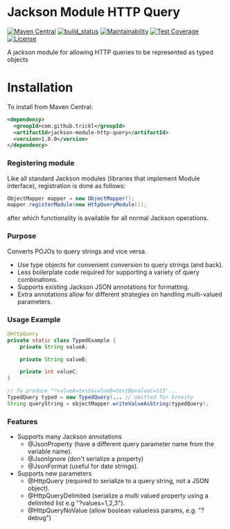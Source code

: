 # Jackson Module HTTP Query
[![Maven Central](https://maven-badges.herokuapp.com/maven-central/com.github.trickl/jackson-module-http-query/badge.svg)](https://maven-badges.herokuapp.com/maven-central/com.github.trickl/jackson-module-http-query)
[![build_status](https://travis-ci.com/trickl/jackson-module-http-query.svg?branch=master)](https://travis-ci.com/trickl/jackson-module-http-query)
[![Maintainability](https://api.codeclimate.com/v1/badges/b9266f5831a34c760b3a/maintainability)](https://codeclimate.com/github/trickl/jackson-module-http-query/maintainability)
[![Test Coverage](https://api.codeclimate.com/v1/badges/b9266f5831a34c760b3a/test_coverage)](https://codeclimate.com/github/trickl/jackson-module-http-query/test_coverage)
[![License](https://img.shields.io/badge/License-Apache%202.0-blue.svg)](https://opensource.org/licenses/Apache-2.0)

A jackson module for allowing HTTP queries to be represented as typed objects

Installation
============

To install from Maven Central:

```xml
<dependency>
  <groupId>com.github.trickl</groupId>
  <artifactId>jackson-module-http-query</artifactId>
  <version>1.0.0</version>
</dependency>
```
### Registering module

Like all standard Jackson modules (libraries that implement Module interface), registration is done as follows:

```java
ObjectMapper mapper = new ObjectMapper();
mapper.registerModule(new HttpQueryModule());
```

after which functionality is available for all normal Jackson operations.

### Purpose

Converts POJOs to query strings and vice versa. 

* Use type objects for convenient conversion to query strings (and back).
* Less boilerplate code required for supporting a variety of query combinations.
* Supports existing Jackson JSON annotations for formatting.
* Extra annotations allow for different strategies on handling multi-valued parameters.

### Usage Example

```java
@HttpQuery
private static class TypedExample {
    private String valueA;

    private String valueB;

    private int valueC;
}

// To produce "?valueA=test&valueB=testB&valueC=123"...
TypedQuery typed = new TypedQuery(... // omitted for brevity
String queryString = objectMapper.writeValueAsString(typedQuery);
```

### Features

* Supports many Jackson annotations
  - @JsonProperty (have a different query parameter name from the variable name).
  - @JsonIgnore (don't serialize a property)
  - @JsonFormat (useful for date strings).
* Supports new parameters
  - @HttpQuery (required to serialize to a query string, not a JSON object).
  - @HttpQueryDelimited (serialize a multi valued property using a delimited list e.g "?values=1,2,3").
  - @HttpQueryNoValue (allow boolean valueless params, e.g. "?debug")
